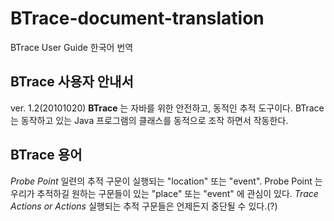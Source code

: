 # BTrace-document-translation
BTrace User Guide 한국어 번역

## BTrace 사용자 안내서

ver. 1.2(20101020)
**BTrace** 는 자바를 위한 안전하고, 동적인 추적 도구이다. BTrace 는 동작하고 있는 Java 프로그램의 클래스를 동적으로 조작 하면서 작동한다.

## BTrace 용어
_Probe Point_
  일련의 추적 구문이 실행되는 "location" 또는 "event". Probe Point 는 우리가 추적하길 원하는 구문들이 있는 "place" 또는 "event" 에 관심이 있다.
_Trace Actions or Actions_
  실행되는 추적 구문들은 언제든지 중단될 수 있다.(?)
